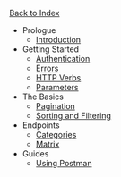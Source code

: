 <a href="/" class="rounded-full bg-charcoal-darker text-charcoal-lighter text-center text-sm font-bold hover:text-charcoal-lightest w-full px-4 py-1 block">Back to Index</a>

- Prologue
  - [Introduction](/api/introduction)
- Getting Started
  - [Authentication](/api/authentication)
  - [Errors](/api/errors)
  - [HTTP Verbs](/api/http-verbs)
  - [Parameters](/api/parameters)
- The Basics
  - [Pagination](/api/pagination)
  - [Sorting and Filtering](/api/sorting-and-filtering)
- Endpoints
  - [Categories](/api/categories)
  - [Matrix](/api/matrix)
- Guides
  - [Using Postman](/api/using-postman)
